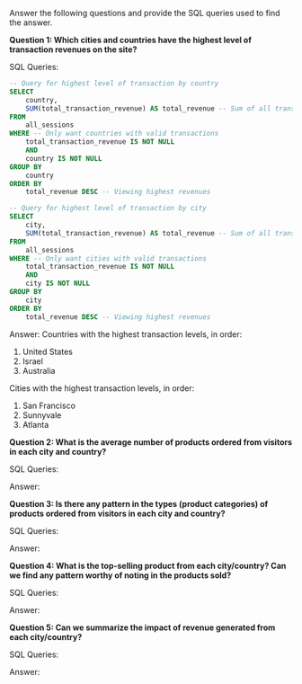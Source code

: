 Answer the following questions and provide the SQL queries used to find the answer.

    
**Question 1: Which cities and countries have the highest level of transaction revenues on the site?**


SQL Queries:
```SQL
-- Query for highest level of transaction by country
SELECT
	country,
	SUM(total_transaction_revenue) AS total_revenue -- Sum of all transactions from a country
FROM 
	all_sessions
WHERE -- Only want countries with valid transactions
	total_transaction_revenue IS NOT NULL
	AND
	country IS NOT NULL
GROUP BY
	country
ORDER BY
	total_revenue DESC -- Viewing highest revenues
```
```SQL
-- Query for highest level of transaction by city
SELECT
	city,
	SUM(total_transaction_revenue) AS total_revenue -- Sum of all transactions from a city
FROM 
	all_sessions
WHERE -- Only want cities with valid transactions
	total_transaction_revenue IS NOT NULL
	AND
	city IS NOT NULL
GROUP BY
	city
ORDER BY
	total_revenue DESC -- Viewing highest revenues
```


Answer: Countries with the highest transaction levels, in order:
1. United States
2. Israel
3. Australia

Cities with the highest transaction levels, in order:
1. San Francisco
2. Sunnyvale
3. Atlanta




**Question 2: What is the average number of products ordered from visitors in each city and country?**


SQL Queries:



Answer:





**Question 3: Is there any pattern in the types (product categories) of products ordered from visitors in each city and country?**


SQL Queries:



Answer:





**Question 4: What is the top-selling product from each city/country? Can we find any pattern worthy of noting in the products sold?**


SQL Queries:



Answer:





**Question 5: Can we summarize the impact of revenue generated from each city/country?**

SQL Queries:



Answer:







